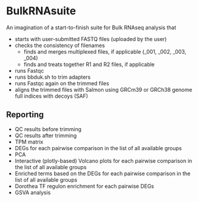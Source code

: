# BulkRNAsuite

An imagination of a start-to-finish suite for Bulk RNAseq analysis that 
- starts with user-submitted FASTQ files (uploaded by the user)
- checks the consistency of filenames
   - finds and merges multiplexed files, if applicable (_001, _002, _003, _004)
   - finds and treats together R1 and R2 files, if applicable
- runs Fastqc
- runs bbduk.sh to trim adapters
- runs Fastqc again on the trimmed files
- aligns the trimmed files with Salmon using GRCm39 or GRCh38 genome full indices with decoys (SAF)

## Reporting
- QC results before trimming
- QC results after trimming
- TPM matrix
- DEGs for each pairwise comparison in the list of all available groups
- PCA
- Interactive (plotly-based) Volcano plots for each pairwise comparison in the list of all available groups
- Enriched terms based on the DEGs for each pairwise comparison in the list of all available groups
- Dorothea TF regulon enrichment for each pairwise DEGs
- GSVA analysis
